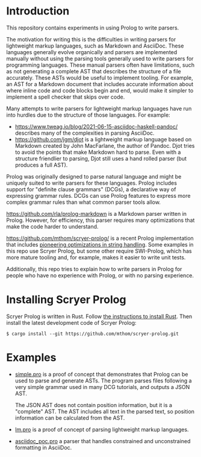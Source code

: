 # Introduction

This repository contains experiments in using Prolog to write parsers.

The motivation for writing this is the difficulties in writing parsers for lightweight markup languages, such as Markdown and AsciiDoc.
These languages generally evolve organically and parsers are implemented manually without using the parsing tools generally used to write parsers for programming languages.
These manual parsers often have limitations, such as not generating a complete AST that describes the structure of a file accurately.
These ASTs would be useful to implement tooling.
For example, an AST for a Markdown document that includes accurate information about where inline code and code blocks begin and end, would make it simpler to implement a spell checker that skips over code.

Many attempts to write parsers for lightweight markup languages have run into hurdles due to the structure of those languages.
For example:

* https://www.tweag.io/blog/2021-06-15-asciidoc-haskell-pandoc/ describes many of the complexities in parsing AsciiDoc.
* https://github.com/jgm/djot is a lightweight markup language based on Markdown created by John MacFarlane, the author of Pandoc.
  Djot tries to avoid the points that make Markdown hard to parse.
  Even with a structure friendlier to parsing, Djot still uses a hand rolled parser (but produces a full AST).

Prolog was originally designed to parse natural language and might be uniquely suited to write parsers for these languages.
Prolog includes support for "definite clause grammars" (DCGs), a declarative way of expressing grammar rules.
DCGs can use Prolog features to express more complex grammar rules than what common parser tools allow.

https://github.com/rla/prolog-markdown is a Markdown parser written in Prolog.
However, for efficiency, this parser requires many optimizations that make the code harder to understand.

https://github.com/mthom/scryer-prolog/ is a recent Prolog implementation that includes [pioneering optimizations in string handling](https://github.com/mthom/scryer-prolog/#strings-and-partial-strings).
Some examples in this repo use Scryer Prolog, but some other require SWI-Prolog, which has more mature tooling and, for example, makes it easier to write unit tests.

Additionally, this repo tries to explain how to write parsers in Prolog for people who have no experience with Prolog, or with no parsing experience.

# Installing Scryer Prolog

Scryer Prolog is written in Rust.
Follow [the instructions to install Rust](https://rustup.rs/).
Then install the latest development code of Scryer Prolog:

```
$ cargo install --git https://github.com/mthom/scryer-prolog.git
```

# Examples

* [simple.pro](simple.pro) is a proof of concept that demonstrates that Prolog can be used to parse and generate ASTs.
  The program parses files following a very simple grammar used in many DCG tutorials, and outputs a JSON AST.

    The JSON AST does not contain position information, but it is a "complete" AST.
    The AST includes all text in the parsed text, so position information can be calculated from the AST.

* [lm.pro](lm.pro) is a proof of concept of parsing lightweight markup languages.

* [asciidoc_poc.pro](asciidoc_poc.pro) a parser that handles constrained and unconstrained formatting in AsciiDoc.
